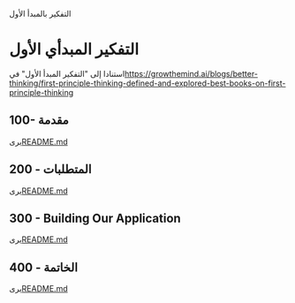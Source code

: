 التفكير بالمبدأ الأول

# التفكير المبدأي الأول

استنادا إلى "التفكير المبدأ الأول" في<https://growthemind.ai/blogs/better-thinking/first-principle-thinking-defined-and-explored-best-books-on-first-principle-thinking>

## 100- مقدمة

يرى[README.md](./100/README.md)

## 200 - المتطلبات

يرى[README.md](./200/README.md)

## 300 - Building Our Application

يرى[README.md](./300/README.md)

## 400 - الخاتمة

يرى[README.md](./400/README.md)
